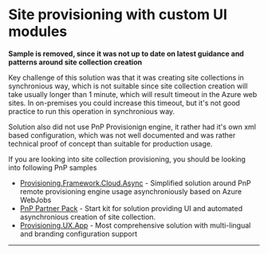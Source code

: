 # Site provisioning with custom UI modules #

**Sample is removed, since it was not up to date on latest guidance and patterns around site collection creation**

Key challenge of this solution was that it was creating site collections in synchronious way, which is not suitable since site collection creation will take usually longer than 1 minute, which will result timeout in the Azure web sites. In on-premises you could increase this timeout, but it's not good practice to run this operation in synchronious way.

Solution also did not use PnP Provisionign engine, it rather had it's own xml based configuration, which was not well documented and was rather technical proof of concept than suitable for production usage.

If you are looking into site collection provisioning, you should be looking into following PnP samples

- [Provisioning.Framework.Cloud.Async](https://github.com/OfficeDev/PnP/tree/master/Solutions/Provisioning.Framework.Cloud.Async) - Simplified solution around PnP remote provisioning engine usage asynchroniously based on Azure WebJobs
- [PnP Partner Pack](http://aka.ms/officedevpnppartnerpack) - Start kit for solution providing UI and automated asynchronious creation of site collection.
- [Provisioning.UX.App](https://github.com/OfficeDev/PnP/tree/master/Solutions/Provisioning.UX.App) - Most comprehensive solution with multi-lingual and branding configuration support


----------
